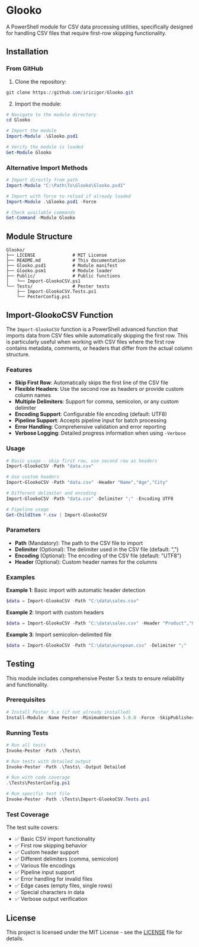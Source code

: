 # Glooko

A PowerShell module for CSV data processing utilities, specifically designed for handling CSV files that require first-row skipping functionality.

## Installation

### From GitHub

1. Clone the repository:
```powershell
git clone https://github.com/iricigor/Glooko.git
```

2. Import the module:
```powershell
# Navigate to the module directory
cd Glooko

# Import the module
Import-Module .\Glooko.psd1

# Verify the module is loaded
Get-Module Glooko
```

### Alternative Import Methods

```powershell
# Import directly from path
Import-Module "C:\Path\To\Glooko\Glooko.psd1"

# Import with force to reload if already loaded
Import-Module .\Glooko.psd1 -Force

# Check available commands
Get-Command -Module Glooko
```

## Module Structure

```
Glooko/
├── LICENSE              # MIT License
├── README.md            # This documentation
├── Glooko.psd1          # Module manifest
├── Glooko.psm1          # Module loader
├── Public/              # Public functions
│   └── Import-GlookoCSV.ps1
└── Tests/               # Pester tests
    ├── Import-GlookoCSV.Tests.ps1
    └── PesterConfig.ps1
```

## Import-GlookoCSV Function

The `Import-GlookoCSV` function is a PowerShell advanced function that imports data from CSV files while automatically skipping the first row. This is particularly useful when working with CSV files where the first row contains metadata, comments, or headers that differ from the actual column structure.

### Features

- **Skip First Row**: Automatically skips the first line of the CSV file
- **Flexible Headers**: Use the second row as headers or provide custom column names
- **Multiple Delimiters**: Support for comma, semicolon, or any custom delimiter
- **Encoding Support**: Configurable file encoding (default: UTF8)
- **Pipeline Support**: Accepts pipeline input for batch processing
- **Error Handling**: Comprehensive validation and error reporting
- **Verbose Logging**: Detailed progress information when using `-Verbose`

### Usage

```powershell
# Basic usage - skip first row, use second row as headers
Import-GlookoCSV -Path "data.csv"

# Use custom headers
Import-GlookoCSV -Path "data.csv" -Header "Name","Age","City"

# Different delimiter and encoding
Import-GlookoCSV -Path "data.csv" -Delimiter ";" -Encoding UTF8

# Pipeline usage
Get-ChildItem *.csv | Import-GlookoCSV
```

### Parameters

- **Path** (Mandatory): The path to the CSV file to import
- **Delimiter** (Optional): The delimiter used in the CSV file (default: ",")
- **Encoding** (Optional): The encoding of the CSV file (default: "UTF8")
- **Header** (Optional): Custom header names for the columns

### Examples

**Example 1**: Basic import with automatic header detection
```powershell
$data = Import-GlookoCSV -Path "C:\data\sales.csv"
```

**Example 2**: Import with custom headers
```powershell
$data = Import-GlookoCSV -Path "C:\data\sales.csv" -Header "Product","Quantity","Revenue"
```

**Example 3**: Import semicolon-delimited file
```powershell
$data = Import-GlookoCSV -Path "C:\data\european.csv" -Delimiter ";"
```

## Testing

This module includes comprehensive Pester 5.x tests to ensure reliability and functionality.

### Prerequisites

```powershell
# Install Pester 5.x (if not already installed)
Install-Module -Name Pester -MinimumVersion 5.0.0 -Force -SkipPublisherCheck
```

### Running Tests

```powershell
# Run all tests
Invoke-Pester -Path .\Tests\

# Run tests with detailed output
Invoke-Pester -Path .\Tests\ -Output Detailed

# Run with code coverage
.\Tests\PesterConfig.ps1

# Run specific test file
Invoke-Pester -Path .\Tests\Import-GlookoCSV.Tests.ps1
```

### Test Coverage

The test suite covers:
- ✅ Basic CSV import functionality
- ✅ First row skipping behavior
- ✅ Custom header support
- ✅ Different delimiters (comma, semicolon)
- ✅ Various file encodings
- ✅ Pipeline input support
- ✅ Error handling for invalid files
- ✅ Edge cases (empty files, single rows)
- ✅ Special characters in data
- ✅ Verbose output verification

## License

This project is licensed under the MIT License - see the [LICENSE](LICENSE) file for details.